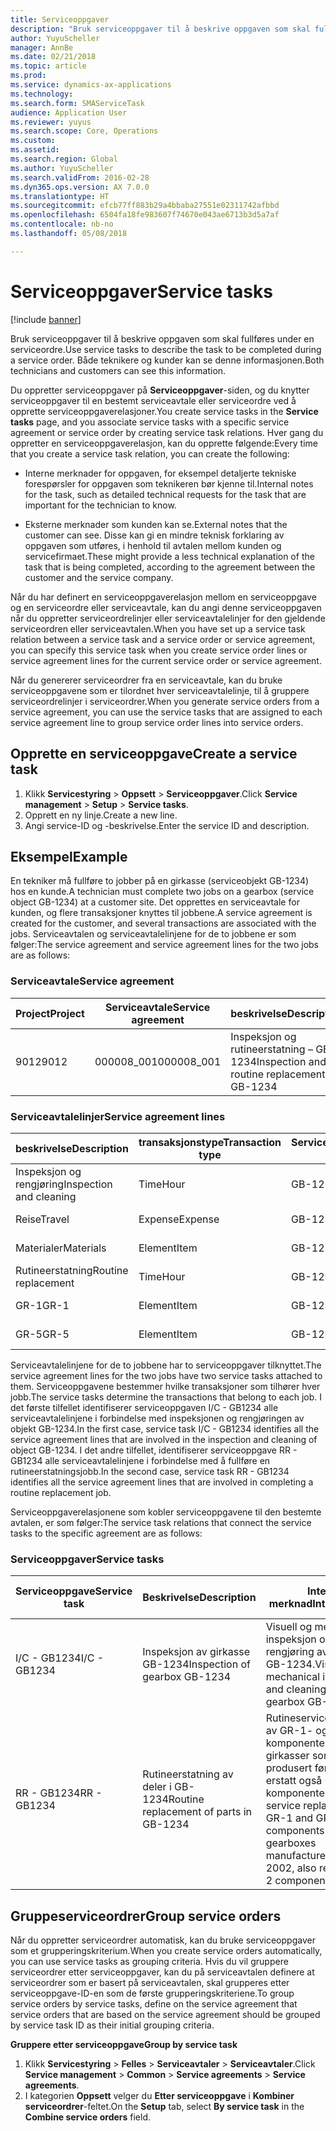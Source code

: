 ```yaml
---
title: Serviceoppgaver
description: "Bruk serviceoppgaver til å beskrive oppgaven som skal fullføres under en serviceordre. Både teknikere og kunder kan se denne informasjonen."
author: YuyuScheller
manager: AnnBe
ms.date: 02/21/2018
ms.topic: article
ms.prod: 
ms.service: dynamics-ax-applications
ms.technology: 
ms.search.form: SMAServiceTask
audience: Application User
ms.reviewer: yuyus
ms.search.scope: Core, Operations
ms.custom: 
ms.assetid: 
ms.search.region: Global
ms.author: YuyuScheller
ms.search.validFrom: 2016-02-28
ms.dyn365.ops.version: AX 7.0.0
ms.translationtype: HT
ms.sourcegitcommit: efcb77ff883b29a4bbaba27551e02311742afbbd
ms.openlocfilehash: 6504fa18fe983607f74670e043ae6713b3d5a7af
ms.contentlocale: nb-no
ms.lasthandoff: 05/08/2018

---
```


# <a name="service-tasks"></a><span data-ttu-id="25c10-104">Serviceoppgaver</span><span class="sxs-lookup"><span data-stu-id="25c10-104">Service tasks</span></span>  

[!include [banner](../includes/banner.md)]

<span data-ttu-id="25c10-105">Bruk serviceoppgaver til å beskrive oppgaven som skal fullføres under en serviceordre.</span><span class="sxs-lookup"><span data-stu-id="25c10-105">Use service tasks to describe the task to be completed during a service order.</span></span>
<span data-ttu-id="25c10-106">Både teknikere og kunder kan se denne informasjonen.</span><span class="sxs-lookup"><span data-stu-id="25c10-106">Both technicians and customers can see this information.</span></span>

<span data-ttu-id="25c10-107">Du oppretter serviceoppgaver på **Serviceoppgaver**-siden, og du knytter serviceoppgaver til en bestemt serviceavtale eller serviceordre ved å opprette serviceoppgaverelasjoner.</span><span class="sxs-lookup"><span data-stu-id="25c10-107">You create service tasks in the **Service tasks** page, and you associate service tasks with a specific service agreement or service order by creating service task relations.</span></span> <span data-ttu-id="25c10-108">Hver gang du oppretter en serviceoppgaverelasjon, kan du opprette følgende:</span><span class="sxs-lookup"><span data-stu-id="25c10-108">Every time that you create a service task relation, you can create the following:</span></span>

-  <span data-ttu-id="25c10-109">Interne merknader for oppgaven, for eksempel detaljerte tekniske forespørsler for oppgaven som teknikeren bør kjenne til.</span><span class="sxs-lookup"><span data-stu-id="25c10-109">Internal notes for the task, such as detailed technical requests for the task that are important for the technician to know.</span></span>

-  <span data-ttu-id="25c10-110">Eksterne merknader som kunden kan se.</span><span class="sxs-lookup"><span data-stu-id="25c10-110">External notes that the customer can see.</span></span> <span data-ttu-id="25c10-111">Disse kan gi en mindre teknisk forklaring av oppgaven som utføres, i henhold til avtalen mellom kunden og servicefirmaet.</span><span class="sxs-lookup"><span data-stu-id="25c10-111">These might provide a less technical explanation of the task that is being completed, according to the agreement between the customer and the service company.</span></span>

<span data-ttu-id="25c10-112">Når du har definert en serviceoppgaverelasjon mellom en serviceoppgave og en serviceordre eller serviceavtale, kan du angi denne serviceoppgaven når du oppretter serviceordrelinjer eller serviceavtalelinjer for den gjeldende serviceordren eller serviceavtalen.</span><span class="sxs-lookup"><span data-stu-id="25c10-112">When you have set up a service task relation between a service task and a service order or service agreement, you can specify this service task when you create service order lines or service agreement lines for the current service order or service agreement.</span></span>

<span data-ttu-id="25c10-113">Når du genererer serviceordrer fra en serviceavtale, kan du bruke serviceoppgavene som er tilordnet hver serviceavtalelinje, til å gruppere serviceordrelinjer i serviceordrer.</span><span class="sxs-lookup"><span data-stu-id="25c10-113">When you generate service orders from a service agreement, you can use the service tasks that are assigned to each service agreement line to group service order lines into service orders.</span></span>

## <a name="create-a-service-task"></a><span data-ttu-id="25c10-114">Opprette en serviceoppgave</span><span class="sxs-lookup"><span data-stu-id="25c10-114">Create a service task</span></span>

1. <span data-ttu-id="25c10-115">Klikk **Servicestyring** \> **Oppsett** \> **Serviceoppgaver**.</span><span class="sxs-lookup"><span data-stu-id="25c10-115">Click **Service management** \> **Setup** \> **Service tasks**.</span></span>
2. <span data-ttu-id="25c10-116">Opprett en ny linje.</span><span class="sxs-lookup"><span data-stu-id="25c10-116">Create a new line.</span></span>
3. <span data-ttu-id="25c10-117">Angi service-ID og -beskrivelse.</span><span class="sxs-lookup"><span data-stu-id="25c10-117">Enter the service ID and description.</span></span>

## <a name="example"></a><span data-ttu-id="25c10-118">Eksempel</span><span class="sxs-lookup"><span data-stu-id="25c10-118">Example</span></span>

<span data-ttu-id="25c10-119">En tekniker må fullføre to jobber på en girkasse (serviceobjekt GB-1234) hos en kunde.</span><span class="sxs-lookup"><span data-stu-id="25c10-119">A technician must complete two jobs on a gearbox (service object GB-1234) at a customer site.</span></span> <span data-ttu-id="25c10-120">Det opprettes en serviceavtale for kunden, og flere transaksjoner knyttes til jobbene.</span><span class="sxs-lookup"><span data-stu-id="25c10-120">A service agreement is created for the customer, and several transactions are associated with the jobs.</span></span> <span data-ttu-id="25c10-121">Serviceavtalen og serviceavtalelinjene for de to jobbene er som følger:</span><span class="sxs-lookup"><span data-stu-id="25c10-121">The service agreement and service agreement lines for the two jobs are as follows:</span></span>

### <a name="service-agreement"></a><span data-ttu-id="25c10-122">Serviceavtale</span><span class="sxs-lookup"><span data-stu-id="25c10-122">Service agreement</span></span>

| <span data-ttu-id="25c10-123">Project</span><span class="sxs-lookup"><span data-stu-id="25c10-123">Project</span></span> | <span data-ttu-id="25c10-124">Serviceavtale</span><span class="sxs-lookup"><span data-stu-id="25c10-124">Service agreement</span></span> | <span data-ttu-id="25c10-125">beskrivelse</span><span class="sxs-lookup"><span data-stu-id="25c10-125">Description</span></span>                                  | <span data-ttu-id="25c10-126">Gruppere</span><span class="sxs-lookup"><span data-stu-id="25c10-126">Group</span></span>   |
|---------|-------------------|----------------------------------------------|---------|
| <span data-ttu-id="25c10-127">9012</span><span class="sxs-lookup"><span data-stu-id="25c10-127">9012</span></span>    | <span data-ttu-id="25c10-128">000008\_001</span><span class="sxs-lookup"><span data-stu-id="25c10-128">000008\_001</span></span>       | <span data-ttu-id="25c10-129">Inspeksjon og rutineerstatning – GB-1234</span><span class="sxs-lookup"><span data-stu-id="25c10-129">Inspection and routine replacement – GB-1234</span></span> | <span data-ttu-id="25c10-130">Bonus</span><span class="sxs-lookup"><span data-stu-id="25c10-130">Premium</span></span> |

### <a name="service-agreement-lines"></a><span data-ttu-id="25c10-131">Serviceavtalelinjer</span><span class="sxs-lookup"><span data-stu-id="25c10-131">Service agreement lines</span></span>

| <span data-ttu-id="25c10-132">beskrivelse</span><span class="sxs-lookup"><span data-stu-id="25c10-132">Description</span></span>             | <span data-ttu-id="25c10-133">transaksjonstype</span><span class="sxs-lookup"><span data-stu-id="25c10-133">Transaction type</span></span> | <span data-ttu-id="25c10-134">Serviceobjekt</span><span class="sxs-lookup"><span data-stu-id="25c10-134">Service object</span></span> | <span data-ttu-id="25c10-135">Serviceoppgave</span><span class="sxs-lookup"><span data-stu-id="25c10-135">Service task</span></span> |
|-------------------------|------------------|----------------|--------------|
| <span data-ttu-id="25c10-136">Inspeksjon og rengjøring</span><span class="sxs-lookup"><span data-stu-id="25c10-136">Inspection and cleaning</span></span> | <span data-ttu-id="25c10-137">Time</span><span class="sxs-lookup"><span data-stu-id="25c10-137">Hour</span></span>             | <span data-ttu-id="25c10-138">GB-1234</span><span class="sxs-lookup"><span data-stu-id="25c10-138">GB-1234</span></span>        | <span data-ttu-id="25c10-139">I/C - GB1234</span><span class="sxs-lookup"><span data-stu-id="25c10-139">I/C - GB1234</span></span> |
| <span data-ttu-id="25c10-140">Reise</span><span class="sxs-lookup"><span data-stu-id="25c10-140">Travel</span></span>                  | <span data-ttu-id="25c10-141">Expense</span><span class="sxs-lookup"><span data-stu-id="25c10-141">Expense</span></span>          | <span data-ttu-id="25c10-142">GB-1234</span><span class="sxs-lookup"><span data-stu-id="25c10-142">GB-1234</span></span>        | <span data-ttu-id="25c10-143">I/C - GB1234</span><span class="sxs-lookup"><span data-stu-id="25c10-143">I/C - GB1234</span></span> |
| <span data-ttu-id="25c10-144">Materialer</span><span class="sxs-lookup"><span data-stu-id="25c10-144">Materials</span></span>               | <span data-ttu-id="25c10-145">Element</span><span class="sxs-lookup"><span data-stu-id="25c10-145">Item</span></span>             | <span data-ttu-id="25c10-146">GB-1234</span><span class="sxs-lookup"><span data-stu-id="25c10-146">GB-1234</span></span>        | <span data-ttu-id="25c10-147">I/C - GB1234</span><span class="sxs-lookup"><span data-stu-id="25c10-147">I/C - GB1234</span></span> |
| <span data-ttu-id="25c10-148">Rutineerstatning</span><span class="sxs-lookup"><span data-stu-id="25c10-148">Routine replacement</span></span>     | <span data-ttu-id="25c10-149">Time</span><span class="sxs-lookup"><span data-stu-id="25c10-149">Hour</span></span>             | <span data-ttu-id="25c10-150">GB-1234</span><span class="sxs-lookup"><span data-stu-id="25c10-150">GB-1234</span></span>        | <span data-ttu-id="25c10-151">RR - GB1234</span><span class="sxs-lookup"><span data-stu-id="25c10-151">RR - GB1234</span></span>  |
| <span data-ttu-id="25c10-152">GR-1</span><span class="sxs-lookup"><span data-stu-id="25c10-152">GR-1</span></span>                    | <span data-ttu-id="25c10-153">Element</span><span class="sxs-lookup"><span data-stu-id="25c10-153">Item</span></span>             | <span data-ttu-id="25c10-154">GB-1234</span><span class="sxs-lookup"><span data-stu-id="25c10-154">GB-1234</span></span>        | <span data-ttu-id="25c10-155">RR - GB1234</span><span class="sxs-lookup"><span data-stu-id="25c10-155">RR - GB1234</span></span>  |
| <span data-ttu-id="25c10-156">GR-5</span><span class="sxs-lookup"><span data-stu-id="25c10-156">GR-5</span></span>                    | <span data-ttu-id="25c10-157">Element</span><span class="sxs-lookup"><span data-stu-id="25c10-157">Item</span></span>             | <span data-ttu-id="25c10-158">GB-1234</span><span class="sxs-lookup"><span data-stu-id="25c10-158">GB-1234</span></span>        | <span data-ttu-id="25c10-159">RR - GB1234</span><span class="sxs-lookup"><span data-stu-id="25c10-159">RR - GB1234</span></span>  |

<span data-ttu-id="25c10-160">Serviceavtalelinjene for de to jobbene har to serviceoppgaver tilknyttet.</span><span class="sxs-lookup"><span data-stu-id="25c10-160">The service agreement lines for the two jobs have two service tasks attached to them.</span></span> <span data-ttu-id="25c10-161">Serviceoppgavene bestemmer hvilke transaksjoner som tilhører hver jobb.</span><span class="sxs-lookup"><span data-stu-id="25c10-161">The service tasks determine the transactions that belong to each job.</span></span> <span data-ttu-id="25c10-162">I det første tilfellet identifiserer serviceoppgaven I/C - GB1234 alle serviceavtalelinjene i forbindelse med inspeksjonen og rengjøringen av objekt GB-1234.</span><span class="sxs-lookup"><span data-stu-id="25c10-162">In the first case, service task I/C - GB1234 identifies all the service agreement lines that are involved in the inspection and cleaning of object GB-1234.</span></span> <span data-ttu-id="25c10-163">I det andre tilfellet, identifiserer serviceoppgave RR - GB1234 alle serviceavtalelinjene i forbindelse med å fullføre en rutineerstatningsjobb.</span><span class="sxs-lookup"><span data-stu-id="25c10-163">In the second case, service task RR - GB1234 identifies all the service agreement lines that are involved in completing a routine replacement job.</span></span>

<span data-ttu-id="25c10-164">Serviceoppgaverelasjonene som kobler serviceoppgavene til den bestemte avtalen, er som følger:</span><span class="sxs-lookup"><span data-stu-id="25c10-164">The service task relations that connect the service tasks to the specific agreement are as follows:</span></span>

### <a name="service-tasks"></a><span data-ttu-id="25c10-165">Serviceoppgaver</span><span class="sxs-lookup"><span data-stu-id="25c10-165">Service tasks</span></span>

| <span data-ttu-id="25c10-166">Serviceoppgave</span><span class="sxs-lookup"><span data-stu-id="25c10-166">Service task</span></span> | <span data-ttu-id="25c10-167">Beskrivelse</span><span class="sxs-lookup"><span data-stu-id="25c10-167">Description</span></span>                             | <span data-ttu-id="25c10-168">Intern merknad</span><span class="sxs-lookup"><span data-stu-id="25c10-168">Internal note</span></span>                                                                                                                 | <span data-ttu-id="25c10-169">Ekstern merknad</span><span class="sxs-lookup"><span data-stu-id="25c10-169">External note</span></span>                 |
|--------------|-----------------------------------------|-------------------------------------------------------------------------------------------------------------------------------|-------------------------------|
| <span data-ttu-id="25c10-170">I/C - GB1234</span><span class="sxs-lookup"><span data-stu-id="25c10-170">I/C - GB1234</span></span> | <span data-ttu-id="25c10-171">Inspeksjon av girkasse GB-1234</span><span class="sxs-lookup"><span data-stu-id="25c10-171">Inspection of gearbox GB-1234</span></span>           | <span data-ttu-id="25c10-172">Visuell og mekanisk inspeksjon og rengjøring av girkasse GB-1234.</span><span class="sxs-lookup"><span data-stu-id="25c10-172">Visual and mechanical inspection and cleaning of gearbox GB-1234</span></span>                                                              | <span data-ttu-id="25c10-173">Rutineinspeksjon av girkasse</span><span class="sxs-lookup"><span data-stu-id="25c10-173">Routine inspection of gearbox</span></span> |
| <span data-ttu-id="25c10-174">RR - GB1234</span><span class="sxs-lookup"><span data-stu-id="25c10-174">RR - GB1234</span></span>  | <span data-ttu-id="25c10-175">Rutineerstatning av deler i GB-1234</span><span class="sxs-lookup"><span data-stu-id="25c10-175">Routine replacement of parts in GB-1234</span></span> | <span data-ttu-id="25c10-176">Rutineserviceerstatning av GR-1- og GR-5-komponenter (for girkasser som er produsert før 2002, erstatt også GR-2-komponenten)</span><span class="sxs-lookup"><span data-stu-id="25c10-176">Routine service replacement of GR-1 and GR-5 components (for gearboxes manufactured before 2002, also replace GR-2 component)</span></span> | <span data-ttu-id="25c10-177">Rutineerstatning av deler</span><span class="sxs-lookup"><span data-stu-id="25c10-177">Routine replacement of parts</span></span>  |

## <a name="group-service-orders"></a><span data-ttu-id="25c10-178">Gruppeserviceordrer</span><span class="sxs-lookup"><span data-stu-id="25c10-178">Group service orders</span></span>

<span data-ttu-id="25c10-179">Når du oppretter serviceordrer automatisk, kan du bruke serviceoppgaver som et grupperingskriterium.</span><span class="sxs-lookup"><span data-stu-id="25c10-179">When you create service orders automatically, you can use service tasks as grouping criteria.</span></span> <span data-ttu-id="25c10-180">Hvis du vil gruppere serviceordrer etter serviceoppgaver, kan du på serviceavtalen definere at serviceordrer som er basert på serviceavtalen, skal grupperes etter serviceoppgave-ID-en som de første grupperingskriteriene.</span><span class="sxs-lookup"><span data-stu-id="25c10-180">To group service orders by service tasks, define on the service agreement that service orders that are based on the service agreement should be grouped by service task ID as their initial grouping criteria.</span></span>

<span data-ttu-id="25c10-181">**Gruppere etter serviceoppgave**</span><span class="sxs-lookup"><span data-stu-id="25c10-181">**Group by service task**</span></span>

1. <span data-ttu-id="25c10-182">Klikk **Servicestyring** \> **Felles** \> **Serviceavtaler** \> **Serviceavtaler**.</span><span class="sxs-lookup"><span data-stu-id="25c10-182">Click **Service management** \> **Common** \> **Service agreements** \> **Service agreements**.</span></span>
2. <span data-ttu-id="25c10-183">I kategorien **Oppsett** velger du **Etter serviceoppgave** i **Kombiner serviceordrer**-feltet.</span><span class="sxs-lookup"><span data-stu-id="25c10-183">On the **Setup** tab, select **By service task** in the **Combine service orders** field.</span></span>



